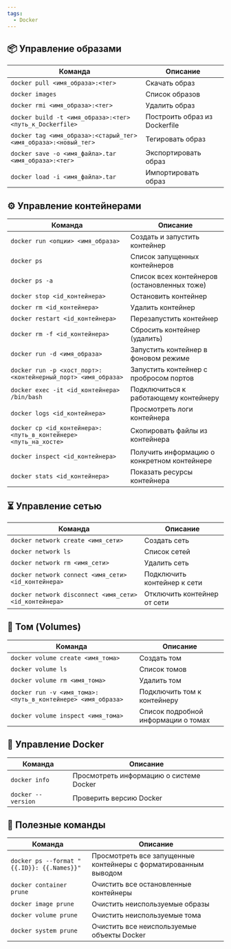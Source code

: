 ```yaml
---
tags:
  - Docker
---
```

## 📦 Управление образами
| Команда | Описание |
|---------|----------|
| `docker pull <имя_образа>:<тег>` | Скачать образ |
| `docker images` | Список образов |
| `docker rmi <имя_образа>:<тег>` | Удалить образ |
| `docker build -t <имя_образа>:<тег> <путь_к_Dockerfile>` | Построить образ из Dockerfile |
| `docker tag <имя_образа>:<старый_тег> <имя_образа>:<новый_тег>` | Тегировать образ |
| `docker save -o <имя_файла>.tar <имя_образа>:<тег>` | Экспортировать образ |
| `docker load -i <имя_файла>.tar` | Импортировать образ |

## ⚙️ Управление контейнерами
| Команда | Описание |
|---------|----------|
| `docker run <опции> <имя_образа>` | Создать и запустить контейнер |
| `docker ps` | Список запущенных контейнеров |
| `docker ps -a` | Список всех контейнеров (остановленных тоже) |
| `docker stop <id_контейнера>` | Остановить контейнер |
| `docker rm <id_контейнера>` | Удалить контейнер |
| `docker restart <id_контейнера>` | Перезапустить контейнер |
| `docker rm -f <id_контейнера>` | Сбросить контейнер (удалить) |
| `docker run -d <имя_образа>` | Запустить контейнер в фоновом режиме |
| `docker run -p <хост_порт>:<контейнерный_порт> <имя_образа>` | Запустить контейнер с пробросом портов |
| `docker exec -it <id_контейнера> /bin/bash` | Подключиться к работающему контейнеру |
| `docker logs <id_контейнера>` | Просмотреть логи контейнера |
| `docker cp <id_контейнера>:<путь_в_контейнере> <путь_на_хосте>` | Скопировать файлы из контейнера |
| `docker inspect <id_контейнера>` | Получить информацию о конкретном контейнере |
| `docker stats <id_контейнера>` | Показать ресурсы контейнера |

## ⏳ Управление сетью
| Команда | Описание |
|---------|----------|
| `docker network create <имя_сети>` | Создать сеть |
| `docker network ls` | Список сетей |
| `docker network rm <имя_сети>` | Удалить сеть |
| `docker network connect <имя_сети> <id_контейнера>` | Подключить контейнер к сети |
| `docker network disconnect <имя_сети> <id_контейнера>` | Отключить контейнер от сети |

## 📁 Том (Volumes)
| Команда | Описание |
|---------|----------|
| `docker volume create <имя_тома>` | Создать том |
| `docker volume ls` | Список томов |
| `docker volume rm <имя_тома>` | Удалить том |
| `docker run -v <имя_тома>:<путь_в_контейнере> <имя_образа>` | Подключить том к контейнеру |
| `docker volume inspect <имя_тома>` | Список подробной информации о томах |

## 📝 Управление Docker
| Команда | Описание |
|---------|----------|
| `docker info` | Просмотреть информацию о системе Docker |
| `docker --version` | Проверить версию Docker |

## 🔧 Полезные команды
| Команда | Описание |
|---------|----------|
| `docker ps --format "{{.ID}}: {{.Names}}"` | Просмотреть все запущенные контейнеры с форматированным выводом |
| `docker container prune` | Очистить все остановленные контейнеры |
| `docker image prune` | Очистить неиспользуемые образы |
| `docker volume prune` | Очистить неиспользуемые тома |
| `docker system prune` | Очистить все неиспользуемые объекты Docker |

